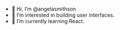 - 👋 Hi, I’m @angelasmithson
- 👀 I’m interested in building user interfaces.
- 🌱 I’m currently learning React.

<!---
angelasmithson/angelasmithson is a ✨ special ✨ repository because its `README.md` (this file) appears on your GitHub profile.
You can click the Preview link to take a look at your changes.
--->
